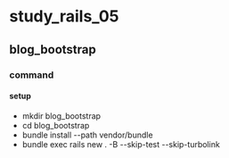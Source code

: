 # study_rails_05

## blog_bootstrap

### command

#### setup

- mkdir blog_bootstrap
- cd blog_bootstrap
- bundle install --path vendor/bundle
- bundle exec rails new . -B --skip-test --skip-turbolink
